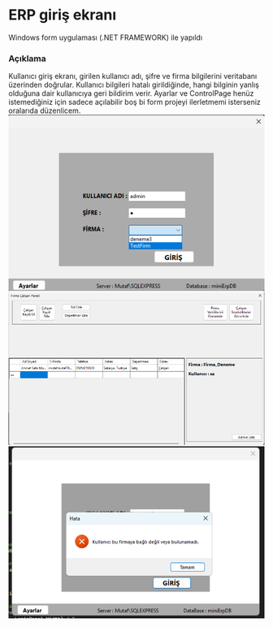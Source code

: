 # **ERP giriş ekranı**

Windows form uygulaması (.NET FRAMEWORK) ile yapıldı

### **Açıklama**
Kullanıcı giriş ekranı, girilen kullanıcı adı, şifre ve firma bilgilerini veritabanı üzerinden doğrular. Kullanıcı bilgileri hatalı girildiğinde, hangi bilginin yanlış olduğuna dair kullanıcıya geri bildirim verir.
Ayarlar ve ControlPage henüz istemediğiniz için sadece açılabilir boş bi form projeyi ilerletmemi isterseniz oralarıda düzenlicem.
![LoginScreenSS](\img\logIn.png)
![ControlPageSS](\img\controlPage.png)
![ControlPageSS](\img\error.png)
